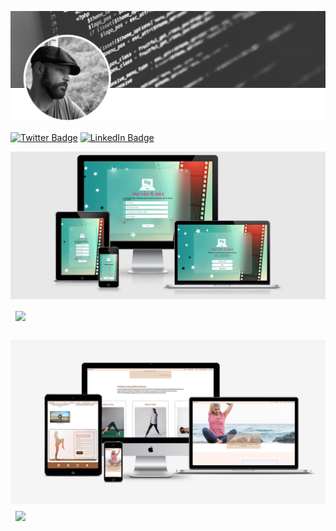 [![David's GitHub Banner](./assets/GitHubHeader.png)](https://www.linkedin.com/in/david-kitley-mcnamara)

[![Twitter Badge](https://img.shields.io/badge/Twitter-Profile-informational?style=flat&logo=twitter&logoColor=white&color=1CA2F1)](https://twitter.com/KitleyMcNamara)
[![LinkedIn Badge](https://img.shields.io/badge/LinkedIn-Profile-informational?style=flat&logo=linkedin&logoColor=white&color=0D76A8)](https://www.linkedin.com/in/david-kitley-mcnamara/)

![Movie Quiz mock up](./assets/movie-quiz-screen-view-mockup-image.png)
<a href="https://github.com/dkitley1975/movie-quiz">
  <img align="center" style="margin:1rem 0.5rem" src="https://github-readme-stats.vercel.app/api/pin/?username=dkitley1975&repo=movie-quiz&title_color=ffffff&text_color=c9cacc&icon_color=4AB197&bg_color=1A2B34" />
</a>
<br>

![Movie Quiz mock up](./assets/yoga-centric-screen-view-mockup-image.jpg)
<a href="https://github.com/dkitley1975/yoga-centric">
  <img align="center" style="margin:0.5rem" src="https://github-readme-stats.vercel.app/api/pin/?username=dkitley1975&repo=yoga-centric&title_color=ffffff&text_color=c9cacc&icon_color=4AB197&bg_color=1A2B34" />
</a>

<!--
**dkitley1975/dkitley1975** 
is a ✨ _special_ ✨ repository because its `README.md` (this file) appears on your GitHub profile.

Here are some ideas to get you started:

- 🔭 I’m currently working on ...
- 🌱 I’m currently learning ...
- 👯 I’m looking to collaborate on ...
- 🤔 I’m looking for help with ...
- 💬 Ask me about ...
- 📫 How to reach me: ...
- 😄 Pronouns: ...
- ⚡ Fun fact: ...
-->
